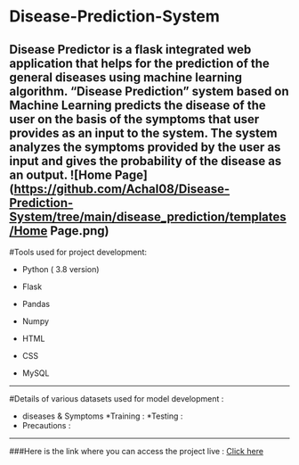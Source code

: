 # Disease-Prediction-System
Disease Predictor is a flask integrated web application that helps for the prediction of the general diseases using machine learning algorithm. “Disease Prediction” system based on Machine Learning predicts the disease of the user on the basis of the symptoms that user provides as an input to the system. The system analyzes the symptoms provided by the user as input and gives the probability of the disease as an output.
![Home Page](https://github.com/Achal08/Disease-Prediction-System/tree/main/disease_prediction/templates/Home Page.png)
-----------------------------------------------------------------------------------------------------------------------------------------------------------------------------------

#Tools used for project development:
*	Python ( 3.8 version)

*	Flask

*	Pandas

*	Numpy

*	HTML

*	CSS

*	MySQL

-----------------------------------------------------------------------------------------------------------------------------------------------------------------------------------
#Details of various datasets used for model development :
*	diseases & Symptoms
  *Training :
  *Testing :
* Precautions :

-----------------------------------------------------------------------------------------------------------------------------------------------------------------------------------
###Here is the link where you can access the project live : [Click here](https://predictgenics.herokuapp.com/)
